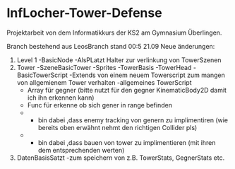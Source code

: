 # InfLocher-Tower-Defense

Projektarbeit von dem Informatikkurs der KS2 am Gymnasium Überlingen.

Branch bestehend aus LeosBranch stand 00:5 21.09
Neue änderungen:

1. Level 1
  -BasicNode
   -AlsPLatzt Halter zur verlinkung von TowerSzenen
1. Tower
  -SzeneBasicTower
   -Sprites
    -TowerBasis
    -TowerHead
  -BasicTowerScript 
   -Extends von einem neuem Towerscript zum mangen von allgemienem Tower verhalten
  -allgemeines TowerScript
   - Array für gegner (bitte nutzt für den gegner KinematicBody2D damit ich ihn erkennen kann)
   - Func für erkenne ob sich gener in range befinden
   - + bin dabei ,dass enemy tracking von genern zu implimentiren (wie bereits oben erwähnt nehmt den richtigen Collider pls)
   - + bin dabei ,dass bauen von tower zu implimentieren (mit ihren dem entsprechenden werten)
1. DatenBasisSatzt
  -zum speichern von z.B. TowerStats, GegnerStats etc.
